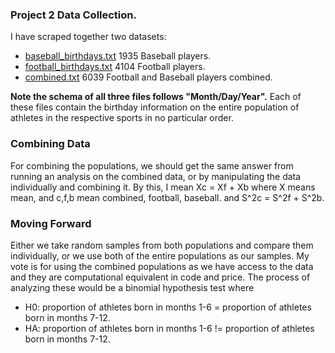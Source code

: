 <h3>Project 2 Data Collection.</h3>

I have scraped together two datasets: <ul>
<li><a href="https://github.com/ekivolowitz/p2/blob/master/baseball_birthdays.txt">baseball_birthdays.txt</a> 1935 Baseball players.</li>
<li><a href="https://github.com/ekivolowitz/p2/blob/master/football_birthdays.txt">football_birthdays.txt</a> 4104 Football players.</li>
<li><a href="https://github.com/ekivolowitz/p2/blob/master/combined.txt">combined.txt</a> 6039 Football and Baseball players combined.</li> 
</ul>
<strong> Note the schema of all three files follows "Month/Day/Year".</strong>
Each of these files contain the birthday information on the entire population of athletes in the respective sports in no particular order.

<h3> Combining Data </h3>
For combining the populations, we should get the same answer from running an analysis on the combined data, or by manipulating the data individually and combining it. By this, I mean Xc = Xf + Xb where X means mean, and c,f,b mean combined, football, baseball. and S^2c = S^2f + S^2b.



<h3>Moving Forward</h3>
Either we take random samples from both populations and compare them individually, or we use both of the entire populations as our samples. My vote is for using the combined populations as we have access to the data and they are computational equivalent in code and price. The process of analyzing these would be a binomial hypothesis test where <ul><li>H0: proportion of athletes born in months 1-6 = proportion of athletes born in months 7-12.</li><li>HA: proportion of athletes born in months 1-6 != proportion of athletes born in months 7-12.</li></ul>
